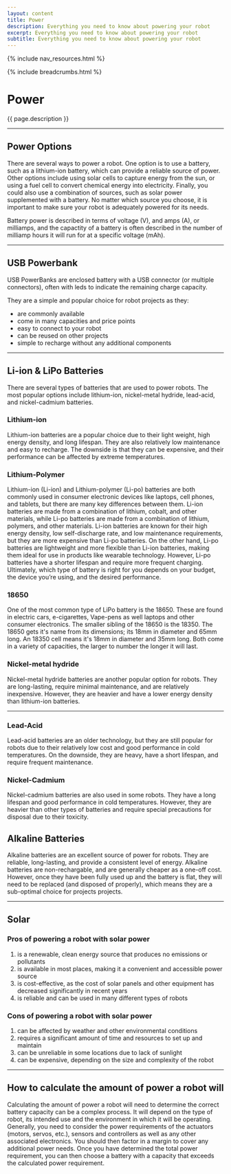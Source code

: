 ```yaml
---
layout: content
title: Power
description: Everything you need to know about powering your robot
excerpt: Everything you need to know about powering your robot
subtitle: Everything you need to know about powering your robot
---
```


{% include nav_resources.html %}

{% include breadcrumbs.html %}

# Power

{{ page.description }}

---

## Power Options

There are several ways to power a robot. One option is to use a battery, such as a lithium-ion battery, which can provide a reliable source of power. Other options include using solar cells to capture energy from the sun, or using a fuel cell to convert chemical energy into electricity. Finally, you could also use a combination of sources, such as solar power supplemented with a battery. No matter which source you choose, it is important to make sure your robot is adequately powered for its needs.

Battery power is described in terms of voltage (V), and amps (A), or milliamps, and the capactity of a battery is often described in the number of milliamp hours it will run for at a specific voltage (mAh).

---

## USB Powerbank

USB PowerBanks are enclosed battery with a USB connector (or multiple connectors), often with leds to indicate the remaining charge capacity. 

They are a simple and popular choice for robot projects as they:

* are commonly available
* come in many capacities and price points
* easy to connect to your robot
* can be reused on other projects
* simple to recharge without any additional components

---

## Li-ion & LiPo Batteries

There are several types of batteries that are used to power robots. The most popular options include lithium-ion, nickel-metal hydride, lead-acid, and nickel-cadmium batteries.

### Lithium-ion

Lithium-ion batteries are a popular choice due to their light weight, high energy density, and long lifespan. They are also relatively low maintenance and easy to recharge. The downside is that they can be expensive, and their performance can be affected by extreme temperatures.

### Lithium-Polymer

Lithium-ion (Li-ion) and Lithium-polymer (Li-po) batteries are both commonly used in consumer electronic devices like laptops, cell phones, and tablets, but there are many key differences between them. Li-ion batteries are made from a combination of lithium, cobalt, and other materials, while Li-po batteries are made from a combination of lithium, polymers, and other materials. Li-ion batteries are known for their high energy density, low self-discharge rate, and low maintenance requirements, but they are more expensive than Li-po batteries. On the other hand, Li-po batteries are lightweight and more flexible than Li-ion batteries, making them ideal for use in products like wearable technology. However, Li-po batteries have a shorter lifespan and require more frequent charging. Ultimately, which type of battery is right for you depends on your budget, the device you’re using, and the desired performance.

### 18650

One of the most common type of LiPo battery is the 18650. These are found in electric cars, e-cigarettes, Vape-pens as well laptops and other consumer electronics. The smaller sibling of the 18650 is the 18350. The 18650 gets it's name from its dimensions; its 18mm in diameter and 65mm long. An 18350 cell means it's 18mm in diameter and 35mm long. Both come in a variety of capacities, the larger to number the longer it will last.

### Nickel-metal hydride

Nickel-metal hydride batteries are another popular option for robots. They are long-lasting, require minimal maintenance, and are relatively inexpensive. However, they are heavier and have a lower energy density than lithium-ion batteries.

---

### Lead-Acid

Lead-acid batteries are an older technology, but they are still popular for robots due to their relatively low cost and good performance in cold temperatures. On the downside, they are heavy, have a short lifespan, and require frequent maintenance.

### Nickel-Cadmium

Nickel-cadmium batteries are also used in some robots. They have a long lifespan and good performance in cold temperatures. However, they are heavier than other types of batteries and require special precautions for disposal due to their toxicity.

## Alkaline Batteries

Alkaline batteries are an excellent source of power for robots. They are reliable, long-lasting, and provide a consistent level of energy. Alkaline batteries are non-rechargable, and are generally cheaper as a one-off cost. However, once they have been fully used up and the battery is flat, they will need to be replaced (and disposed of properly), which means they are a sub-optimal choice for projects projects.

---

## Solar

### Pros of powering a robot with solar power

1. is a renewable, clean energy source that produces no emissions or pollutants
1. is available in most places, making it a convenient and accessible power source
1. is cost-effective, as the cost of solar panels and other equipment has decreased significantly in recent years
1. is reliable and can be used in many different types of robots

### Cons of powering a robot with solar power

1. can be affected by weather and other environmental conditions
1. requires a significant amount of time and resources to set up and maintain
1. can be unreliable in some locations due to lack of sunlight
1. can be expensive, depending on the size and complexity of the robot

---

## How to calculate the amount of power a robot will

Calculating the amount of power a robot will need to determine the correct battery capacity can be a complex process. It will depend on the type of robot, its intended use and the environment in which it will be operating. Generally, you need to consider the power requirements of the actuators (motors, servos, etc.), sensors and controllers as well as any other associated electronics. You should then factor in a margin to cover any additional power needs. Once you have determined the total power requirement, you can then choose a battery with a capacity that exceeds the calculated power requirement.
